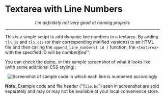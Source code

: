 # Textarea with Line Numbers

<p align="center"> <i>I'm definitely not very good at naming projects</i> </p>

---

This is a simple script to add dynamic line numbers to a textarea. By adding `tln.js` and `tln.css` (or their corresponding minified versions) to an HTML file and then calling the `append_line_numbers( id )` function, the `<textarea>` with the specified ID will be *numberified™*.

You can check the [demo](https://matheusavellar.github.io/textarea-line-numbers/demo.html), or this sample screenshot of what it looks like (with some additional CSS styling):

<p align="center">
    <img alt="Screenshot of sample code in which each line is numbered accordingly" src="http://i.imgur.com/imEKehF.png"/>
</p>

**Note:** Example code and file header ("`file.bc`") seen in screenshot are sold separately and may or may not be available at your local convenience store. 

